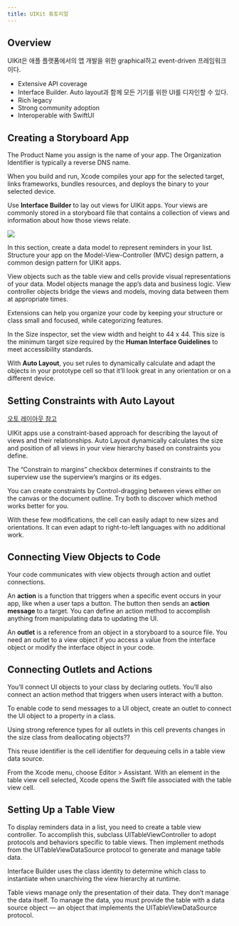 ```yaml
---
title: UIKit 튜토리얼
---
```


## Overview

UIKit은 애플 플랫폼에서의 앱 개발을 위한 graphical하고 event-driven 프레임워크이다. 

- Extensive API coverage
- Interface Builder. Auto layout과 함께 모든 기기를 위한 UI를 디자인할 수 있다. 
- Rich legacy
- Strong community adoption
- Interoperable with SwiftUI

## Creating a Storyboard App

The Product Name you assign is the name of your app. The Organization Identifier is typically a reverse DNS name.

When you build and run, Xcode compiles your app for the selected target, links frameworks, bundles resources, and deploys the binary to your selected device.

Use **Interface Builder** to lay out views for UIKit apps. Your views are commonly stored in a storyboard file that contains a collection of views and information about how those views relate.

![](MVC.png)

In this section, create a data model to represent reminders in your list. Structure your app on the Model-View-Controller (MVC) design pattern, a common design pattern for UIKit apps.

View objects such as the table view and cells provide visual representations of your data. Model objects manage the app’s data and business logic. View controller objects bridge the views and models, moving data between them at appropriate times. 

Extensions can help you organize your code by keeping your structure or class small and focused, while categorizing features.

In the Size inspector, set the view width and height to 44 x 44. This size is the minimum target size required by the **Human Interface Guidelines** to meet accessibility standards.

With **Auto Layout**, you set rules to dynamically calculate and adapt the objects in your prototype cell so that it’ll look great in any orientation or on a different device.

## Setting Constraints with Auto Layout

[오토 레이아웃 참고](https://babbab2.tistory.com/133)

UIKit apps use a constraint-based approach for describing the layout of views and their relationships. Auto Layout dynamically calculates the size and position of all views in your view hierarchy based on constraints you define.

The “Constrain to margins” checkbox determines if constraints to the superview use the superview’s margins or its edges.

You can create constraints by Control-dragging between views either on the canvas or the document outline. Try both to discover which method works better for you.

With these few modifications, the cell can easily adapt to new sizes and orientations. It can even adapt to right-to-left languages with no additional work.

## Connecting View Objects to Code

Your code communicates with view objects through action and outlet connections.

An **action** is a function that triggers when a specific event occurs in your app, like when a user taps a button. The button then sends an **action message** to a target. You can define an action method to accomplish anything from manipulating data to updating the UI.

An **outlet** is a reference from an object in a storyboard to a source file. You need an outlet to a view object if you access a value from the interface object or modify the interface object in your code.

## Connecting Outlets and Actions

You’ll connect UI objects to your class by declaring outlets. You’ll also connect an action method that triggers when users interact with a button.

To enable code to send messages to a UI object, create an outlet to connect the UI object to a property in a class. 

Using strong reference types for all outlets in this cell prevents changes in the size class from deallocating objects??

This reuse identifier is the cell identifier for dequeuing cells in a table view data source.

From the Xcode menu, choose Editor > Assistant. With an element in the table view cell selected, Xcode opens the Swift file associated with the table view cell.

## Setting Up a Table View

To display reminders data in a list, you need to create a table view controller. To accomplish this, subclass UITableViewController to adopt protocols and behaviors specific to table views. Then implement methods from the UITableViewDataSource protocol to generate and manage table data.

Interface Builder uses the class identity to determine which class to instantiate when unarchiving the view hierarchy at runtime.

Table views manage only the presentation of their data. They don’t manage the data itself. To manage the data, you must provide the table with a data source object — an object that implements the UITableViewDataSource protocol.